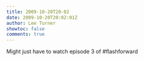 ```yaml
---
title: 2009-10-20T20-02
date: 2009-10-20T20:02:01Z
author: Lee Turner
showtoc: false
comments: true
---
```


Might just have to watch episode 3 of #flashforward

